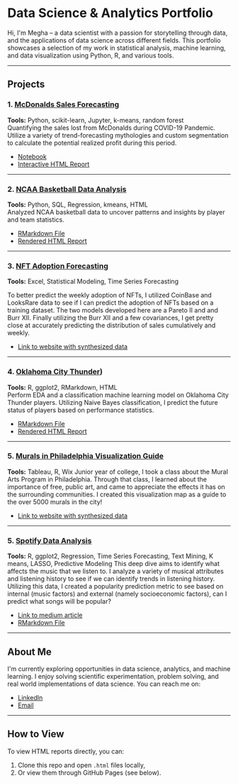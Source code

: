 # Data Science & Analytics Portfolio

Hi, I'm Megha – a data scientist with a passion for storytelling through data, and the applications of data science across different fields. This portfolio showcases a selection of my work in statistical analysis, machine learning, and data visualization using Python, R, and various tools.

---

## Projects

### 1. [McDonalds Sales Forecasting](./projects/mcdonalds-forecasting)
**Tools:** Python, scikit-learn, Jupyter, k-means, random forest  
Quantifying the sales lost from McDonalds during COVID-19 Pandemic. Utilize a variety of trend-forecasting mythologies and custom segmentation to calculate the potential realized profit during this period.

- [Notebook](./projects/mcdonalds-forecasting/mcd-data.ipynb)
- [Interactive HTML Report](./projects/mcdonalds-forecasting/mcd-data.pptx)

---

### 2. [NCAA Basketball Data Analysis](./ncaa-bball-data-analysis)
**Tools:** Python, SQL, Regression, kmeans, HTML  
Analyzed NCAA basketball data to uncover patterns and insights by player and team statistics.

- [RMarkdown File](./ncaa-bball-data-analysis/NCAA_basketball_data_analysis.Rmd)
- [Rendered HTML Report](./ncaa-bball-data-analysis/NCAA_basketball_data_analysis_slides.html)

---

### 3. [NFT Adoption Forecasting](./nft-adoption)
**Tools:** Excel, Statistical Modeling, Time Series Forecasting

To better predict the weekly adoption of NFTs, I utilized CoinBase and LooksRare data to see if I can predict the adoption of NFTs based on a training dataset. The two models developed here are a Pareto II and and Burr XII. Finally utilizing the Burr XII and a few covariances, I get pretty close at accurately predicting the distribution of sales cumulatively and weekly. 

- [Link to website with synthesized data](./philly-murals-viz/README.md)

---

### 4. [Oklahoma City Thunder](./oct-data-challenge))
**Tools:** R, ggplot2, RMarkdown, HTML  
Perform EDA and a classification machine learning model on Oklahoma City Thunder players. Utilizing Naive Bayes classification, I predict the future status of players based on performance statistics.

- [RMarkdown File](./oct-data-challenge/awards_project.Rmd)
- [Rendered HTML Report](./oct-data-challenge/awards_project.html)

---

### 5. [Murals in Philadelphia Visualization Guide](./philly-murals-viz)
**Tools:** Tableau, R, Wix 
Junior year of college, I took a class about the Mural Arts Program in Philadelphia. Through that class, I learned about the importance of free, public art, and came to appreciate the effects it has on the surrounding communities. I created this visualization map as a guide to the over 5000 murals in the city! 

- [Link to website with synthesized data](./philly-murals-viz/README.md)

---

### 5. [Spotify Data Analysis](./spotify-data)
**Tools:** R, ggplot2, Regression, Time Series Forecasting, Text Mining, K means, LASSO, Predictive Modeling
This deep dive aims to identify what affects the music that we listen to. I analyze a variety of musical attributes and listening history to see if we can identify trends in listening history. Utilizing this data, I created a popularity prediction metric to see based on internal (music factors) and external (namely socioeconomic factors), can I predict what songs will be popular? 

- [Link to medium article](./spotify-data/README.md)
- [RMarkdown File](./spotify-data/SpotifyMusicTrends.Rmd)
---

## About Me
I'm currently exploring opportunities in data science, analytics, and machine learning. I enjoy solving scientific experimentation, problem solving, and real world implementations of data science. You can reach me on:

- [LinkedIn](https://linkedin.com/in/megharaman)
- [Email](mailto:megha725@gmail.com)

---

## How to View
To view HTML reports directly, you can:
1. Clone this repo and open `.html` files locally,
2. Or view them through GitHub Pages (see below).

